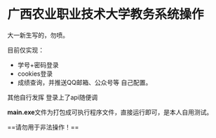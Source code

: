 # 广西农业职业技术大学教务系统操作

大一新生写的，勿喷。

目前仅实现：

- 学号+密码登录
- cookies登录
- 成绩查询，并推送QQ邮箱、公众号等 自己配置。

其他自行发挥 登录上了api随便调

**main.exe**文件为打包成可执行程序文件，直接运行即可，是本人自用测试。

==请勿用于非法操作！==